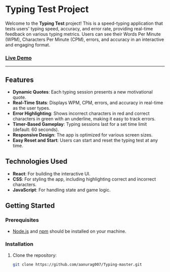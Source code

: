 # Typing Test Project

Welcome to the **Typing Test** project! This is a speed-typing application that tests users' typing speed, accuracy, and error rate, providing real-time feedback on various typing metrics. Users can see their Words Per Minute (WPM), Characters Per Minute (CPM), errors, and accuracy in an interactive and engaging format.

### [Live Demo](https://celebrated-travesseiro-56db4b.netlify.app/)

---

## Features

- **Dynamic Quotes**: Each typing session presents a new motivational quote.
- **Real-Time Stats**: Displays WPM, CPM, errors, and accuracy in real-time as the user types.
- **Error Highlighting**: Shows incorrect characters in red and correct characters in green with an underline, making it easy to track errors.
- **Timer-Based Gameplay**: Typing sessions last for a set time limit (default: 60 seconds).
- **Responsive Design**: The app is optimized for various screen sizes.
- **Easy Reset and Start**: Users can start and reset the typing test at any time.

## Technologies Used

- **React**: For building the interactive UI.
- **CSS**: For styling the app, including highlighting correct and incorrect characters.
- **JavaScript**: For handling state and game logic.

## Getting Started

### Prerequisites

- [Node.js](https://nodejs.org/en/download/) and [npm](https://www.npmjs.com/) should be installed on your machine.

### Installation

1. Clone the repository:
   ```bash
   git clone https://github.com/aanurag007/Typing-master.git
